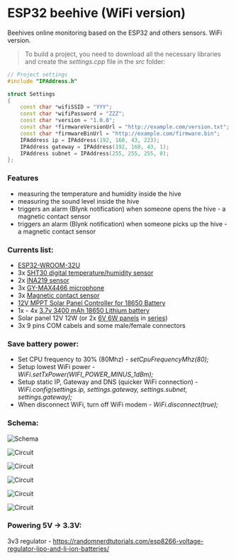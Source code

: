# ESP32 beehive (WiFi version)
Beehives online monitoring based on the ESP32 and others sensors. WiFi version.

> To build a project, you need to download all the necessary libraries and create the *settings.cpp* file in the *src* folder:
```c++
// Project settings
#include "IPAddress.h"

struct Settings
{
    const char *wifiSSID = "YYY";
    const char *wifiPassword = "ZZZ";
    const char *version = "1.0.0";
    const char *firmwareVersionUrl = "http://example.com/version.txt";
    const char *firmwareBinUrl = "http://example.com/firmware.bin";
    IPAddress ip = IPAddress(192, 168, 43, 223);
    IPAddress gateway = IPAddress(192, 168, 43, 1);
    IPAddress subnet = IPAddress(255, 255, 255, 0);
};
```
### Features
* measuring the temperature and humidity inside the hive
* measuring the sound level inside the hive
* triggers an alarm (Blynk notification) when someone opens the hive - a magnetic contact sensor
* triggers an alarm (Blynk notification) when someone picks up the hive - a magnetic contact sensor

### Currents list:

* [ESP32-WROOM-32U](https://www.aliexpress.com/item/4000103411061.html)
* 3x [SHT30 digital temperature/humidity sensor](https://www.aliexpress.com/item/32962846003.html)
* 2x [INA219 sensor](https://www.aliexpress.com/item/32846796535.html)
* 3x [GY-MAX4466 microphone](https://www.aliexpress.com/item/32974988349.html)
* 3x [Magnetic contact sensor](https://www.aliexpress.com/item/32840447389.html)
* [12V MPPT Solar Panel Controller for 18650 Battery](https://www.aliexpress.com/item/32947501783.html)
* 1x - 4x [3.7v 3400 mAh 18650 Lithium battery](https://www.aliexpress.com/item/32807032859.html)
* Solar panel 12V 12W (or 2x [6V 6W panels](https://www.aliexpress.com/item/32901764415.html) in [series](http://sunbeam-bd.blogspot.com/p/blog-page_26.html))
* 3x 9 pins COM cabels and some male/female connectors

### Save battery power:
* Set CPU frequency to 30% (80Mhz) - *setCpuFrequencyMhz(80);*
* Setup lowest WiFi power - *WiFi.setTxPower(WIFI_POWER_MINUS_1dBm);*
* Setup static IP, Gateway and DNS (quicker WiFi connection) - *WiFi.config(settings.ip, settings.gateway, settings.subnet, settings.gateway);*
* When disconnect WiFi, turn off WiFi modem - *WiFi.disconnect(true);*

### Schema:
![Schema](https://github.com/vitzaoral/esp32-beehive-wifi-2/blob/master/schema/schema.png)

![Circuit](https://github.com/vitzaoral/esp32-beehive-wifi-2/blob/master/schema/IMG_9549.jpg)

![Circuit](https://github.com/vitzaoral/esp32-beehive-wifi-2/blob/master/schema/IMG_9550.jpg)

![Circuit](https://github.com/vitzaoral/esp32-beehive-wifi-2/blob/master/schema/IMG_9551.jpg)

![Circuit](https://github.com/vitzaoral/esp32-beehive-wifi-2/blob/master/schema/IMG_9555.jpg)

![Circuit](https://github.com/vitzaoral/esp32-beehive-wifi-2/blob/master/schema/IMG_9556.jpg)

### Powering 5V -> 3.3V:
3v3 regulator - https://randomnerdtutorials.com/esp8266-voltage-regulator-lipo-and-li-ion-batteries/